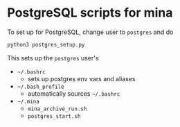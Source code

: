 # PostgreSQL scripts for mina

To set up for PostgreSQL, change user to `postgres` and do

```sh
python3 postgres_setup.py
```

This sets up the `postgres` user's

- `~/.bashrc`
  - sets up postgres env vars and aliases
- `~/.bash_profile`
  - automatically sources `~/.bashrc`
- `~/.mina`
  - `mina_archive_run.sh`
  - `postgres_start.sh`
